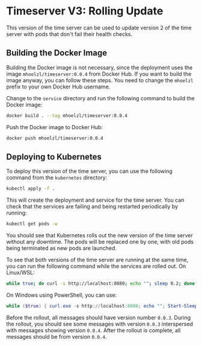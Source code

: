 # Timeserver V3: Rolling Update

This version of the time server can be used to update version 2 of the time
server with pods that don't fail their health checks.

## Building the Docker Image

Building the Docker image is not necessary, since the deployment uses the image
`mhoelzl/timeserver:0.0.4` from Docker Hub. If you want to build the image
anyway, you can follow these steps. You need to change the `mhoelzl` prefix to
your own Docker Hub username.

Change to the `service` directory and run the following command to build the
Docker image:

```bash
docker build . --tag mhoelzl/timeserver:0.0.4
```

Push the Docker image to Docker Hub:

```bash
docker push mhoelzl/timeserver:0.0.4
```

## Deploying to Kubernetes

To deploy this version of the time server, you can use the following command
from the `kubernetes` directory:

```bash
kubectl apply -f .
```

This will create the deployment and service for the time server. You can check
that the services are failing and being restarted periodically by running:

```bash
kubectl get pods -w
```

You should see that Kubernetes rolls out the new version of the time server
without any downtime. The pods will be replaced one by one, with old pods being
terminated as new pods are launched.

To see that both versions of the time server are running at the same time, you
can run the following command while the services are rolled out. On Linux/WSL:

```bash
while true; do curl -s http://localhost:8080; echo ""; sleep 0.2; done
```

On Windows using PowerShell, you can use:

```powershell
while ($true) { curl.exe -s http://localhost:8080; echo ""; Start-Sleep -Milliseconds 200 }
```

Before the rollout, all messages should have version number `0.0.3`. During the
rollout, you should see some messages with version `0.0.3` interspersed with
messages showing version `0.0.4`. After the rollout is complete, all messages
should be from version `0.0.4`.
